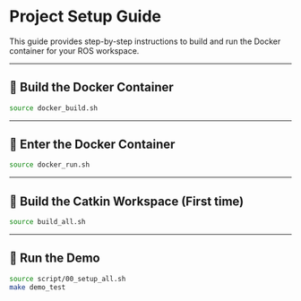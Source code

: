 # Project Setup Guide

This guide provides step-by-step instructions to build and run the Docker container for your ROS workspace.

---

## 🔧 Build the Docker Container

```bash
source docker_build.sh
```

---

## 🚪 Enter the Docker Container

```bash
source docker_run.sh
```

---

## 🧱 Build the Catkin Workspace (First time)

```bash
source build_all.sh 
```

---

## 🚀 Run the Demo

```bash
source script/00_setup_all.sh
make demo_test
```

